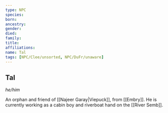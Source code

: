 ```yaml
---
type: NPC
species:
born:
ancestry:
gender:
died:
family:
title:
affiliations:
name: Tal
tags: [NPC/Clee/unsorted, NPC/DuFr/unaware]
---
```


## Tal
*he/him*

An orphan and friend of [[Najeer Garay|Viepuck]], from [[Embry]]. He is currently working as a cabin boy and riverboat hand on the [[River Semb]].